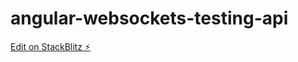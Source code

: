# angular-websockets-testing-api

[Edit on StackBlitz ⚡️](https://stackblitz.com/edit/angular-ivy-eiqr8u)